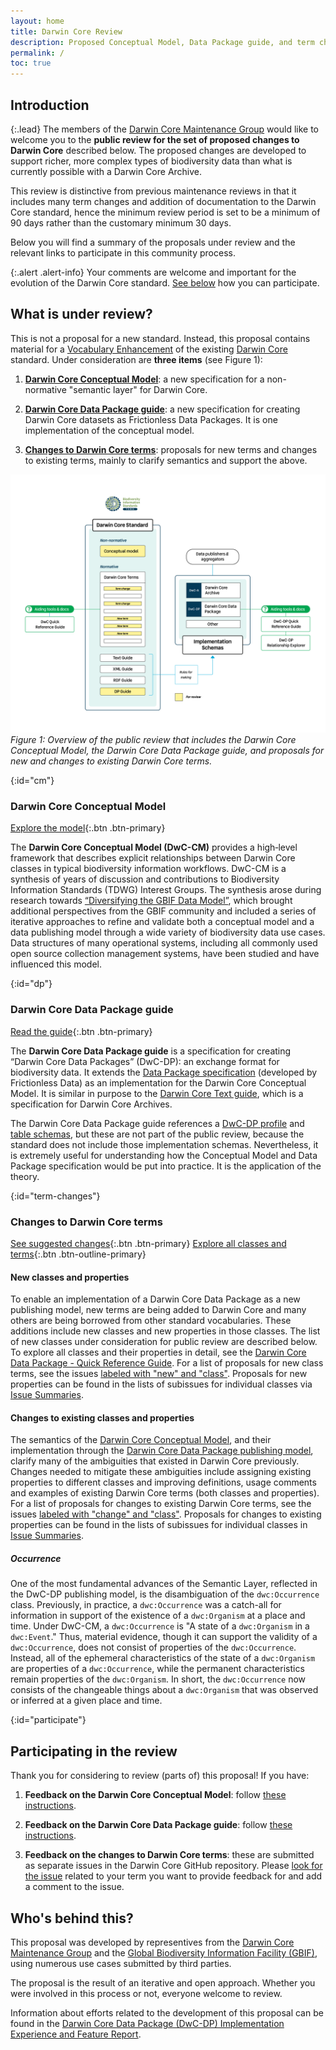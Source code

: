 ```yaml
---
layout: home
title: Darwin Core Review
description: Proposed Conceptual Model, Data Package guide, and term changes
permalink: /
toc: true
---
```


## Introduction

{:.lead}
The members of the [Darwin Core Maintenance Group](https://www.tdwg.org/community/dwc/) would like to welcome you to the **public review for the set of proposed changes to Darwin Core** described below. The proposed changes are developed to support richer, more complex types of biodiversity data than what is currently possible with a Darwin Core Archive.

This review is distinctive from previous maintenance reviews in that it includes many term changes and addition of documentation to the Darwin Core standard, hence the minimum review period is set to be a minimum of 90 days rather than the customary minimum 30 days.

Below you will find a summary of the proposals under review and the relevant links to participate in this community process.

{:.alert .alert-info}
Your comments are welcome and important for the evolution of the Darwin Core standard. [See below](#participate) how you can participate.

## What is under review?

This is not a proposal for a new standard. Instead, this proposal contains material for a [Vocabulary Enhancement](https://github.com/tdwg/vocab/blob/master/vms/maintenance-specification.md#4-vocabulary-enhancements) of the existing [Darwin Core](https://dwc.tdwg.org/) standard. Under consideration are **three items** (see Figure 1):

1. [**Darwin Core Conceptual Model**](#cm): a new specification for a non-normative "semantic layer" for Darwin Core.

2. [**Darwin Core Data Package guide**](#dp): a new specification for creating Darwin Core datasets as Frictionless Data Packages. It is one implementation of the conceptual model.

3. [**Changes to Darwin Core terms**](#term-changes): proposals for new terms and changes to existing terms, mainly to clarify semantics and support the above.

[![Here should be a schematic of the Darwin Core review](images/dwc_review_schematic.png "Darwin Core Review")](images/dwc_review_schematic.png)
_Figure 1: Overview of the public review that includes the Darwin Core Conceptual Model, the Darwin Core Data Package guide, and proposals for new and changes to existing Darwin Core terms._

{:id="cm"}
### Darwin Core Conceptual Model

[Explore the model](cm/){:.btn .btn-primary}

The **Darwin Core Conceptual Model (DwC-CM)** provides a high‑level framework that describes explicit relationships between Darwin Core classes in typical biodiversity information workflows. DwC-CM is a synthesis of years of discussion and contributions to Biodiversity Information Standards (TDWG) Interest Groups. The synthesis arose during research towards [“Diversifying the GBIF Data Model”](https://www.gbif.org/new-data-model), which brought additional perspectives from the GBIF community and included a series of iterative approaches to refine and validate both a conceptual model and a data publishing model through a wide variety of biodiversity data use cases. Data structures of many operational systems, including all commonly used open source collection management systems, have been studied and have influenced this model.

{:id="dp"}
### Darwin Core Data Package guide

[Read the guide](dp/){:.btn .btn-primary}

The **Darwin Core Data Package guide** is a specification for creating “Darwin Core Data Packages” (DwC-DP): an exchange format for biodiversity data. It extends the [Data Package specification](https://specs.frictionlessdata.io/) (developed by Frictionless Data) as an implementation for the Darwin Core Conceptual Model. It is similar in purpose to the [Darwin Core Text guide](https://dwc.tdwg.org/text/), which is a specification for Darwin Core Archives.

The Darwin Core Data Package guide references a [DwC-DP profile](dp/#32-package-level-properties) and [table schemas](dp/#dwc-dp-tables), but these are not part of the public review, because the standard does not include those implementation schemas. Nevertheless, it is extremely useful for understanding how the Conceptual Model and Data Package specification would be put into practice. It is the application of the theory.

{:id="term-changes"}
### Changes to Darwin Core terms

[See suggested changes](https://github.com/tdwg/dwc/milestone/20){:.btn .btn-primary}
[Explore all classes and terms](qrg/){:.btn .btn-outline-primary}

#### New classes and properties

To enable an implementation of a Darwin Core Data Package as a new publishing model, new terms are being added to Darwin Core and many others are being borrowed from other standard vocabularies. These additions include new classes and new properties in those classes. The list of new classes under consideration for public review are described below. To explore all classes and their properties in detail, see the [Darwin Core Data Package - Quick Reference Guide](qrg/). For a list of proposals for new class terms, see the issues [labeled with "new" and "class"](https://github.com/tdwg/dwc/issues?q=state%3Aopen%20label%3Aclass%20label%3Anew). Proposals for new properties can be found in the lists of subissues for individual classes via [Issue Summaries](https://github.com/tdwg/dwc/issues?q=state%3Aopen%20label%3A%22Issue%20Summary%22).

#### Changes to existing classes and properties

The semantics of the [Darwin Core Conceptual Model](#dwc-cm), and their implementation through the [Darwin Core Data Package publishing model](qrg/), clarify many of the ambiguities that existed in Darwin Core previously. Changes needed to mitigate these ambiguities include assigning existing properties to different classes and improving definitions, usage comments and examples of existing Darwin Core terms (both classes and properties). For a list of proposals for changes to existing Darwin Core terms, see the issues [labeled with "change" and "class"](https://github.com/tdwg/dwc/issues?q=state%3Aopen%20label%3Aclass%20label%3Achange). Proposals for changes to existing properties can be found in the lists of subissues for individual classes in [Issue Summaries](https://github.com/tdwg/dwc/issues?q=state%3Aopen%20label%3A%22Issue%20Summary%22).

##### Occurrence

One of the most fundamental advances of the Semantic Layer, reflected in the DwC-DP publishing model, is the disambiguation of the `dwc:Occurrence` class. Previously, in practice, a `dwc:Occurrence` was a catch-all for information in support of the existence of a `dwc:Organism` at a place and time. Under DwC-CM, a `dwc:Occurrence` is "A state of a `dwc:Organism` in a `dwc:Event`." Thus, material evidence, though it can support the validity of a `dwc:Occurrence`, does not consist of properties of the `dwc:Occurrence`. Instead, all of the ephemeral characteristics of the state of a `dwc:Organism` are properties of a `dwc:Occurrence`, while the permanent characteristics remain properties of the `dwc:Organism`. In short, the `dwc:Occurrence` now consists of the changeable things about a `dwc:Organism` that was observed or inferred at a given place and time.

{:id="participate"}
## Participating in the review

Thank you for considering to review (parts of) this proposal! If you have:

1. **Feedback on the Darwin Core Conceptual Model**: follow [these instructions](https://github.com/tdwg/dwc/issues/728).

2. **Feedback on the Darwin Core Data Package guide**: follow [these instructions](https://github.com/tdwg/dwc/issues/727).

3. **Feedback on the changes to Darwin Core terms**: these are submitted as separate issues in the Darwin Core GitHub repository. Please [look for the issue](https://github.com/tdwg/dwc/issues?q=is%3Aissue%20state%3Aopen%20milestone%3A%22DwC-DP%20Issues%22) related to your term you want to provide feedback for and add a comment to the issue.

## Who's behind this?

This proposal was developed by representives from the [Darwin Core Maintenance Group](https://www.tdwg.org/community/dwc/) and the [Global Biodiversity Information Facility (GBIF)](http://www.gbif.org), using numerous use cases submitted by third parties.

The proposal is the result of an iterative and open approach. Whether you were involved in this process or not, everyone welcome to review.

Information about efforts related to the development of this proposal can be found in the [Darwin Core Data Package (DwC-DP) Implementation Experience and Feature Report](docs/dwc_dp_implementation_feature_reports.pdf).
